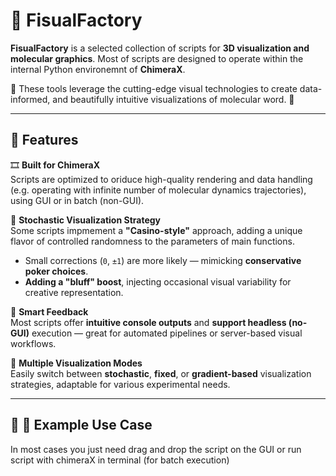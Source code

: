 # 🎨 FisualFactory

**FisualFactory** is a selected collection of scripts for **3D visualization and molecular graphics**. Most of scripts are designed to operate within the internal Python environemnt of **ChimeraX**.

🔭 These tools leverage the cutting-edge visual technologies to create data-informed, and beautifully intuitive visualizations of molecular word. 🧬

---

## 🚀 Features

🎞️ **Built for ChimeraX**  
  Scripts are optimized to oriduce high-quality rendering and data handling (e.g. operating with infinite number of molecular dynamics trajectories), using GUI or in batch (non-GUI).

🎲 **Stochastic Visualization Strategy**  
  Some scripts impmement a **"Casino-style"** approach, adding a unique flavor of controlled randomness to the parameters of main functions.
  - Small corrections (`0`, `±1`) are more likely — mimicking **conservative poker choices**.
  - **Adding a "bluff" boost**, injecting occasional visual variability for creative representation.

🤖 **Smart Feedback**  
  Most scripts offer **intuitive console outputs** and **support headless (no-GUI)** execution — great for automated pipelines or server-based visual workflows.

🎥 **Multiple Visualization Modes**  
  Easily switch between **stochastic**, **fixed**, or **gradient-based** visualization strategies, adaptable for various experimental needs.

---

## 🔮 🐍 Example Use Case

In most cases you just need drag and drop the script on the GUI or run script with chimeraX in terminal (for batch execution)
